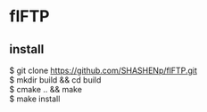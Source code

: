 # flFTP

## install

$ git clone https://github.com/SHASHENp/flFTP.git   
$ mkdir build && cd build  
$ cmake .. && make  
$ make install  
